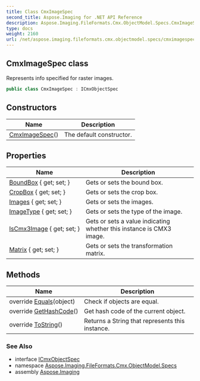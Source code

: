```yaml
---
title: Class CmxImageSpec
second_title: Aspose.Imaging for .NET API Reference
description: Aspose.Imaging.FileFormats.Cmx.ObjectModel.Specs.CmxImageSpec class. Represents info specified for raster images
type: docs
weight: 2160
url: /net/aspose.imaging.fileformats.cmx.objectmodel.specs/cmximagespec/
---
```

## CmxImageSpec class

Represents info specified for raster images.

```csharp
public class CmxImageSpec : ICmxObjectSpec
```

## Constructors

| Name | Description |
| --- | --- |
| [CmxImageSpec](cmximagespec/)() | The default constructor. |

## Properties

| Name | Description |
| --- | --- |
| [BoundBox](../../aspose.imaging.fileformats.cmx.objectmodel.specs/cmximagespec/boundbox/) { get; set; } | Gets or sets the bound box. |
| [CropBox](../../aspose.imaging.fileformats.cmx.objectmodel.specs/cmximagespec/cropbox/) { get; set; } | Gets or sets the crop box. |
| [Images](../../aspose.imaging.fileformats.cmx.objectmodel.specs/cmximagespec/images/) { get; set; } | Gets or sets the images. |
| [ImageType](../../aspose.imaging.fileformats.cmx.objectmodel.specs/cmximagespec/imagetype/) { get; set; } | Gets or sets the type of the image. |
| [IsCmx3Image](../../aspose.imaging.fileformats.cmx.objectmodel.specs/cmximagespec/iscmx3image/) { get; set; } | Gets or sets a value indicating whether this instance is CMX3 image. |
| [Matrix](../../aspose.imaging.fileformats.cmx.objectmodel.specs/cmximagespec/matrix/) { get; set; } | Gets or sets the transformation matrix. |

## Methods

| Name | Description |
| --- | --- |
| override [Equals](../../aspose.imaging.fileformats.cmx.objectmodel.specs/cmximagespec/equals/)(object) | Check if objects are equal. |
| override [GetHashCode](../../aspose.imaging.fileformats.cmx.objectmodel.specs/cmximagespec/gethashcode/)() | Get hash code of the current object. |
| override [ToString](../../aspose.imaging.fileformats.cmx.objectmodel.specs/cmximagespec/tostring/)() | Returns a String that represents this instance. |

### See Also

* interface [ICmxObjectSpec](../icmxobjectspec/)
* namespace [Aspose.Imaging.FileFormats.Cmx.ObjectModel.Specs](../../aspose.imaging.fileformats.cmx.objectmodel.specs/)
* assembly [Aspose.Imaging](../../)


